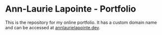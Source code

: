 # Ann-Laurie Lapointe - Portfolio

This is the repository for my online portfolio. It has a custom domain name and can be accessed at [annlaurielapointe.dev](https://annlaurielapointe.dev/).
